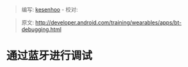 > 编写: [kesenhoo](https://github.com/kesenhoo) - 校对:

> 原文: <http://developer.android.com/training/wearables/apps/bt-debugging.html>

# 通过蓝牙进行调试
